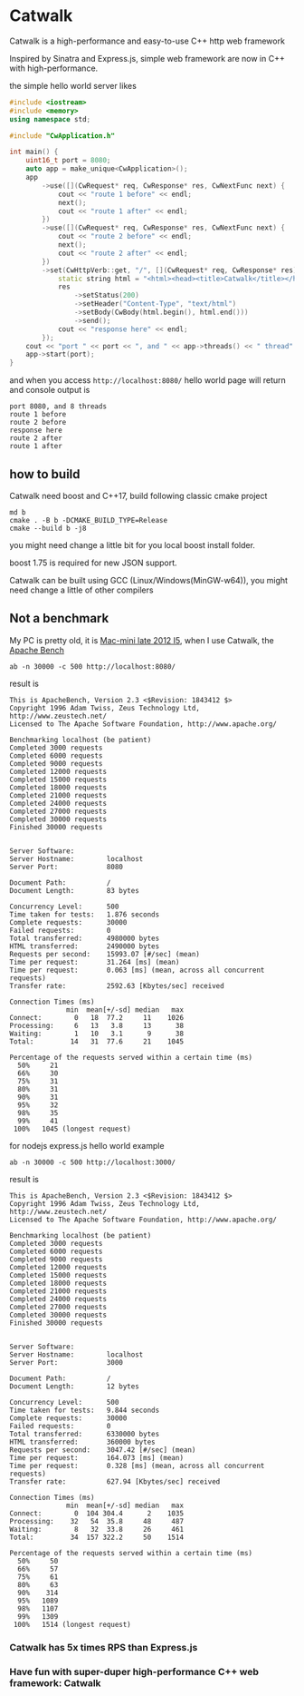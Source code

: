 # Catwalk

Catwalk is a high-performance and easy-to-use C++ http web framework

Inspired by Sinatra and Express.js, simple web framework are now in C++ with high-performance.

the simple hello world server likes

```C++
#include <iostream>
#include <memory>
using namespace std;

#include "CwApplication.h"

int main() {
    uint16_t port = 8080;
    auto app = make_unique<CwApplication>();
    app
        ->use([](CwRequest* req, CwResponse* res, CwNextFunc next) {
            cout << "route 1 before" << endl;
            next();
            cout << "route 1 after" << endl;
        })
        ->use([](CwRequest* req, CwResponse* res, CwNextFunc next) {
            cout << "route 2 before" << endl;
            next();
            cout << "route 2 after" << endl;
        })
        ->set(CwHttpVerb::get, "/", [](CwRequest* req, CwResponse* res) {
            static string html = "<html><head><title>Catwalk</title></head><body><h1>Hello, world!</h1></body></html>";
            res
                ->setStatus(200)
                ->setHeader("Content-Type", "text/html")
                ->setBody(CwBody(html.begin(), html.end()))
                ->send();
            cout << "response here" << endl;
        });
    cout << "port " << port << ", and " << app->threads() << " thread" << (app->threads() > 1 ? "s" : "") << endl;
    app->start(port);
}
```
and when you access `http://localhost:8080/`
hello world page will return and console output is
```
port 8080, and 8 threads 
route 1 before
route 2 before
response here
route 2 after
route 1 after
```

## how to build

Catwalk need boost and C++17, build following classic cmake project
```
md b
cmake . -B b -DCMAKE_BUILD_TYPE=Release
cmake --build b -j8
```
you might need change a little bit for you local boost install folder.

boost 1.75 is required for new JSON support.

Catwalk can be built using GCC (Linux/Windows(MinGW-w64)), you might need change a little of other compilers


## Not a benchmark
My PC is pretty old, it is [Mac-mini late 2012 I5](https://support.apple.com/kb/sp659?locale=en_US), when I use Catwalk, the [Apache Bench](https://httpd.apache.org/docs/2.4/programs/ab.html)
```
ab -n 30000 -c 500 http://localhost:8080/
```
result is
```
This is ApacheBench, Version 2.3 <$Revision: 1843412 $>
Copyright 1996 Adam Twiss, Zeus Technology Ltd, http://www.zeustech.net/
Licensed to The Apache Software Foundation, http://www.apache.org/

Benchmarking localhost (be patient)
Completed 3000 requests
Completed 6000 requests
Completed 9000 requests
Completed 12000 requests
Completed 15000 requests
Completed 18000 requests
Completed 21000 requests
Completed 24000 requests
Completed 27000 requests
Completed 30000 requests
Finished 30000 requests


Server Software:        
Server Hostname:        localhost
Server Port:            8080

Document Path:          /
Document Length:        83 bytes

Concurrency Level:      500
Time taken for tests:   1.876 seconds
Complete requests:      30000
Failed requests:        0
Total transferred:      4980000 bytes
HTML transferred:       2490000 bytes
Requests per second:    15993.07 [#/sec] (mean)
Time per request:       31.264 [ms] (mean)
Time per request:       0.063 [ms] (mean, across all concurrent requests)
Transfer rate:          2592.63 [Kbytes/sec] received

Connection Times (ms)
              min  mean[+/-sd] median   max
Connect:        0   18  77.2     11    1026
Processing:     6   13   3.8     13      38
Waiting:        1   10   3.1      9      38
Total:         14   31  77.6     21    1045

Percentage of the requests served within a certain time (ms)
  50%     21
  66%     30
  75%     31
  80%     31
  90%     31
  95%     32
  98%     35
  99%     41
 100%   1045 (longest request)
```
for nodejs express.js hello world example
```
ab -n 30000 -c 500 http://localhost:3000/
```
result is
```
This is ApacheBench, Version 2.3 <$Revision: 1843412 $>
Copyright 1996 Adam Twiss, Zeus Technology Ltd, http://www.zeustech.net/
Licensed to The Apache Software Foundation, http://www.apache.org/

Benchmarking localhost (be patient)
Completed 3000 requests
Completed 6000 requests
Completed 9000 requests
Completed 12000 requests
Completed 15000 requests
Completed 18000 requests
Completed 21000 requests
Completed 24000 requests
Completed 27000 requests
Completed 30000 requests
Finished 30000 requests


Server Software:        
Server Hostname:        localhost
Server Port:            3000

Document Path:          /
Document Length:        12 bytes

Concurrency Level:      500
Time taken for tests:   9.844 seconds
Complete requests:      30000
Failed requests:        0
Total transferred:      6330000 bytes
HTML transferred:       360000 bytes
Requests per second:    3047.42 [#/sec] (mean)
Time per request:       164.073 [ms] (mean)
Time per request:       0.328 [ms] (mean, across all concurrent requests)
Transfer rate:          627.94 [Kbytes/sec] received

Connection Times (ms)
              min  mean[+/-sd] median   max
Connect:        0  104 304.4      2    1035
Processing:    32   54  35.8     48     487
Waiting:        8   32  33.8     26     461
Total:         34  157 322.2     50    1514

Percentage of the requests served within a certain time (ms)
  50%     50
  66%     57
  75%     61
  80%     63
  90%    314
  95%   1089
  98%   1107
  99%   1309
 100%   1514 (longest request)
```
### **Catwalk has 5x times RPS than Express.js**


### Have fun with super-duper high-performance C++ web framework: Catwalk
